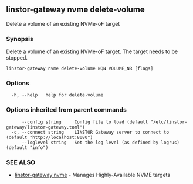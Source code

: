 ## linstor-gateway nvme delete-volume

Delete a volume of an existing NVMe-oF target

### Synopsis

Delete a volume of an existing NVMe-oF target. The target needs to be stopped.

```
linstor-gateway nvme delete-volume NQN VOLUME_NR [flags]
```

### Options

```
  -h, --help   help for delete-volume
```

### Options inherited from parent commands

```
      --config string     Config file to load (default "/etc/linstor-gateway/linstor-gateway.toml")
  -c, --connect string    LINSTOR Gateway server to connect to (default "http://localhost:8080")
      --loglevel string   Set the log level (as defined by logrus) (default "info")
```

### SEE ALSO

* [linstor-gateway nvme](linstor-gateway_nvme.md)	 - Manages Highly-Available NVME targets

